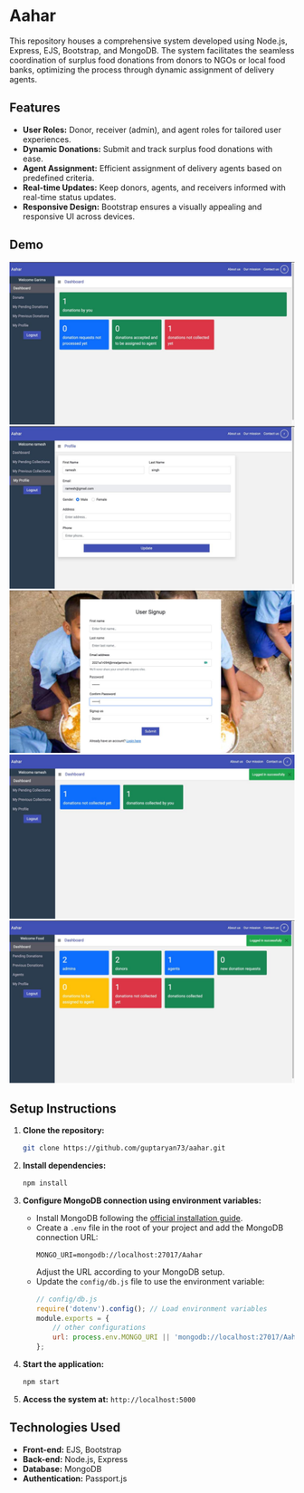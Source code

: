 # Aahar

This repository houses a comprehensive system developed using Node.js, Express, EJS, Bootstrap, and MongoDB. The system facilitates the seamless coordination of surplus food donations from donors to NGOs or local food banks, optimizing the process through dynamic assignment of delivery agents.

## Features

- **User Roles:** Donor, receiver (admin), and agent roles for tailored user experiences.
- **Dynamic Donations:** Submit and track surplus food donations with ease.
- **Agent Assignment:** Efficient assignment of delivery agents based on predefined criteria.
- **Real-time Updates:** Keep donors, agents, and receivers informed with real-time status updates.
- **Responsive Design:** Bootstrap ensures a visually appealing and responsive UI across devices.


## Demo

![Image 1](images/PHOTO-2024-05-22-10-55-47.jpg)
![Image 2](images/PHOTO-2024-05-22-10-56-37.jpg)
![Image 3](images/PHOTO-2024-05-22-10-55-59.jpg)
![Image 4](images/PHOTO-2024-06-02-19-31-51.jpg)
![Image 5](images/PHOTO-2024-06-02-19-34-06.jpg)


## Setup Instructions

1. **Clone the repository:**
   ```bash
   git clone https://github.com/guptaryan73/aahar.git
   ```

2. **Install dependencies:**
   ```bash
   npm install
   ```

3. **Configure MongoDB connection using environment variables:**
   - Install MongoDB following the [official installation guide](https://docs.mongodb.com/manual/installation/).
   - Create a `.env` file in the root of your project and add the MongoDB connection URL:
     ```env
     MONGO_URI=mongodb://localhost:27017/Aahar
     ```
     Adjust the URL according to your MongoDB setup.
   - Update the `config/db.js` file to use the environment variable:
     ```javascript
     // config/db.js
     require('dotenv').config(); // Load environment variables
     module.exports = {
         // other configurations
         url: process.env.MONGO_URI || 'mongodb://localhost:27017/Aahar',
     };
     ```

4. **Start the application:**
   ```bash
   npm start
   ```

5. **Access the system at:** `http://localhost:5000`

## Technologies Used

- **Front-end:** EJS, Bootstrap
- **Back-end:** Node.js, Express
- **Database:** MongoDB
- **Authentication:** Passport.js